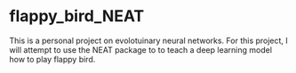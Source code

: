 # flappy_bird_NEAT
This is a personal project on evolotuinary neural networks. For this project, I will attempt to use the NEAT package to to teach a deep learning model how to play flappy bird.
